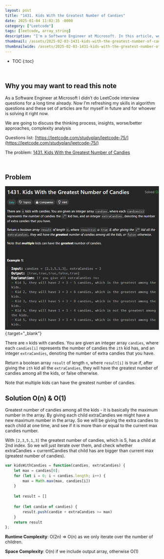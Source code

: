```yaml
---
layout: post
title: "1431. Kids With the Greatest Number of Candies"
date: 2025-01-04 11:02:35 -0000
category: ["Leetcode"]
tags: [leetcode, array_string]
description: "I'm a Software Engineer at Microsoft. In this article, we will review, solve, and analyze LeetCode questions. Today, we are tackling an easy problem called '1431. Kids With the Greatest Number of Candies'. We will solve it and then analyze their time and space complexity."
thumbnail: /assets/2025-02-03-1431-kids-with-the-greatest-number-of-candies/logo.png
thumbnailwide: /assets/2025-02-03-1431-kids-with-the-greatest-number-of-candies/logo-wide.png
---
```


* TOC
{:toc}


<br>

## **Why you may want to read this note**

As a Software Engineer at Microsoft I didn’t do LeetCode interview questions for a long time already. Now I’m refreshing my skills in algorithm questions and these set of articles are for myself in future and for whoever is solving it right now. 
 
We are going to discuss the thinking process, insights, worse/better approaches, complexity analysis 


Questions list: [https://leetcode.com/studyplan/leetcode-75/](https://leetcode.com/studyplan/leetcode-75/)

The problem:  [1431. Kids With the Greatest Number of Candies](https://leetcode.com/problems/kids-with-the-greatest-number-of-candies/submissions/1527468283/?envType=study-plan-v2&envId=leetcode-75)

<br>

## **Problem**


[![alt_text](/assets/2025-02-03-1431-kids-with-the-greatest-number-of-candies/image1.png "image_tooltip")](/assets/2025-02-03-1431-kids-with-the-greatest-number-of-candies/image1.png "image_tooltip"){:target="_blank"}

There are `n` kids with candies. You are given an integer array `candies`, where each `candies[i]` represents the number of candies the `ith` kid has, and an integer `extraCandies`, denoting the number of extra candies that you have.

Return a boolean array `result` of length `n`, where `result[i]` is true if, after giving the `ith` kid all the `extraCandies`, they will have the greatest number of candies among all the kids, or false otherwise.

Note that multiple kids can have the greatest number of candies.


 
 
## **Solution O(n) & O(1)**

Greatest number of candies among all the kids - it is basically the maximum number in the array. By giving each child extraCandies we might have a new maximum number in the array. So we will be giving the extra candies to each child at one time, and see if it is more than or equal to the current max candies number. 


With `[2,3,5,1,3]` the greatest number of candies, which is 5, has a child at 2nd index. So we will just iterate over them, and check whether extraCandies + currentCandies that child has are bigger than current max (greatest number of candies).

```js
var kidsWithCandies = function(candies, extraCandies) {
    let max = candies[0];
    for (let i = 0; i < candies.length; i++) {
        max = Math.max(max, candies[i])
    }

    let result = []

    for (let candie of candies) {
        result.push(candie + extraCandies >= max)
    }
    return result
};
```

**Runtime Complexity**: O(2n) => O(n) as we only iterate over the number of children.

**Space Complexity**: O(n) if we include output array, otherwise O(1)
